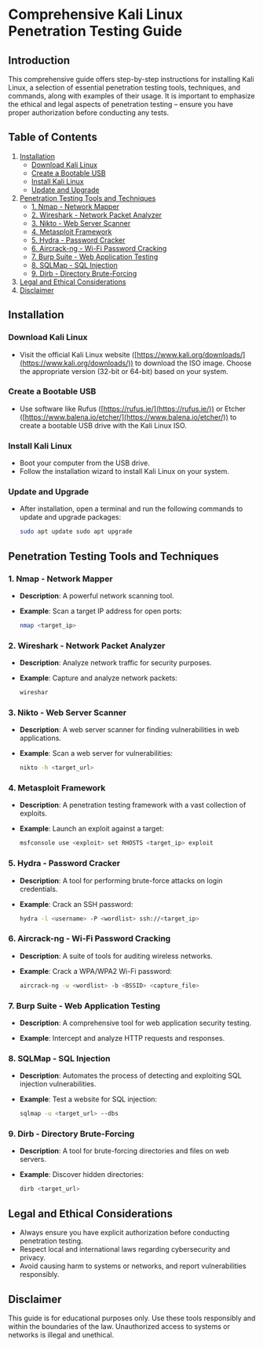 # Comprehensive Kali Linux Penetration Testing Guide

## Introduction

This comprehensive guide offers step-by-step instructions for installing Kali Linux, a selection of essential penetration testing tools, techniques, and commands, along with examples of their usage. It is important to emphasize the ethical and legal aspects of penetration testing – ensure you have proper authorization before conducting any tests.

## Table of Contents

1. [Installation](https://github.com/itzreqle/kali-penetration-testing-guide/tree/main#installation)
    - [Download Kali Linux](https://github.com/itzreqle/kali-penetration-testing-guide/tree/main#download-kali-linux)
    - [Create a Bootable USB](https://github.com/itzreqle/kali-penetration-testing-guide/tree/main#create-a-bootable-usb)
    - [Install Kali Linux](https://github.com/itzreqle/kali-penetration-testing-guide/tree/main#install-kali-linux)
    - [Update and Upgrade](https://github.com/itzreqle/kali-penetration-testing-guide/tree/main#update-and-upgrade)
2. [Penetration Testing Tools and Techniques](https://github.com/itzreqle/kali-penetration-testing-guide/tree/main#penetration-testing-tools-and-techniques)
    - [1. Nmap - Network Mapper](https://github.com/itzreqle/kali-penetration-testing-guide/tree/main#1-nmap---network-mapper)
    - [2. Wireshark - Network Packet Analyzer](https://github.com/itzreqle/kali-penetration-testing-guide/tree/main#2-wireshark---network-packet-analyzer)
    - [3. Nikto - Web Server Scanner](https://github.com/itzreqle/kali-penetration-testing-guide/tree/main#3-nikto---web-server-scanner)
    - [4. Metasploit Framework](https://github.com/itzreqle/kali-penetration-testing-guide/tree/main#4-metasploit-framework)
    - [5. Hydra - Password Cracker](https://github.com/itzreqle/kali-penetration-testing-guide/tree/main#5-hydra---password-cracker)
    - [6. Aircrack-ng - Wi-Fi Password Cracking](https://github.com/itzreqle/kali-penetration-testing-guide/tree/main#6-aircrack-ng---wi-fi-password-cracking)
    - [7. Burp Suite - Web Application Testing](https://github.com/itzreqle/kali-penetration-testing-guide/tree/main#7-burp-suite---web-application-testing)
    - [8. SQLMap - SQL Injection](https://github.com/itzreqle/kali-penetration-testing-guide/tree/main#8-sqlmap---sql-injection)
    - [9. Dirb - Directory Brute-Forcing](https://github.com/itzreqle/kali-penetration-testing-guide/tree/main#9-dirb---directory-brute-forcing)
3. [Legal and Ethical Considerations](https://github.com/itzreqle/kali-penetration-testing-guide/tree/main#legal-and-ethical-considerations)
4. [Disclaimer](https://github.com/itzreqle/kali-penetration-testing-guide/tree/main#disclaimer)

## Installation

### Download Kali Linux

- Visit the official Kali Linux website ([https://www.kali.org/downloads/](https://www.kali.org/downloads/)) to download the ISO image. Choose the appropriate version (32-bit or 64-bit) based on your system.

### Create a Bootable USB

- Use software like Rufus ([https://rufus.ie/](https://rufus.ie/)) or Etcher ([https://www.balena.io/etcher/](https://www.balena.io/etcher/)) to create a bootable USB drive with the Kali Linux ISO.

### Install Kali Linux

- Boot your computer from the USB drive.
- Follow the installation wizard to install Kali Linux on your system.

### Update and Upgrade

- After installation, open a terminal and run the following commands to update and upgrade packages:
    
  ```bash
  sudo apt update sudo apt upgrade
  ```

## Penetration Testing Tools and Techniques

### 1. Nmap - Network Mapper

- **Description**: A powerful network scanning tool.
    
- **Example**: Scan a target IP address for open ports:
    
  ```bash
  nmap <target_ip>
  ```

### 2. Wireshark - Network Packet Analyzer

- **Description**: Analyze network traffic for security purposes.
    
- **Example**: Capture and analyze network packets:
    
  ```bash
  wireshar
  ```

### 3. Nikto - Web Server Scanner

- **Description**: A web server scanner for finding vulnerabilities in web applications.
    
- **Example**: Scan a web server for vulnerabilities:
    
  ```bash
  nikto -h <target_url>
  ```

### 4. Metasploit Framework

- **Description**: A penetration testing framework with a vast collection of exploits.
    
- **Example**: Launch an exploit against a target:
    
  ```bash
  msfconsole use <exploit> set RHOSTS <target_ip> exploit
  ```

### 5. Hydra - Password Cracker

- **Description**: A tool for performing brute-force attacks on login credentials.
    
- **Example**: Crack an SSH password:
    
  ```bash
  hydra -l <username> -P <wordlist> ssh://<target_ip>
  ```

### 6. Aircrack-ng - Wi-Fi Password Cracking

- **Description**: A suite of tools for auditing wireless networks.
    
- **Example**: Crack a WPA/WPA2 Wi-Fi password:
    
  ```bash
  aircrack-ng -w <wordlist> -b <BSSID> <capture_file>
  ```

### 7. Burp Suite - Web Application Testing

- **Description**: A comprehensive tool for web application security testing.
    
- **Example**: Intercept and analyze HTTP requests and responses.
    

### 8. SQLMap - SQL Injection

- **Description**: Automates the process of detecting and exploiting SQL injection vulnerabilities.
    
- **Example**: Test a website for SQL injection:
    
  ```bash
  sqlmap -u <target_url> --dbs
  ```

### 9. Dirb - Directory Brute-Forcing

- **Description**: A tool for brute-forcing directories and files on web servers.
    
- **Example**: Discover hidden directories:
    
  ```bash
  dirb <target_url>
  ```

## Legal and Ethical Considerations

- Always ensure you have explicit authorization before conducting penetration testing.
- Respect local and international laws regarding cybersecurity and privacy.
- Avoid causing harm to systems or networks, and report vulnerabilities responsibly.

## Disclaimer

This guide is for educational purposes only. Use these tools responsibly and within the boundaries of the law. Unauthorized access to systems or networks is illegal and unethical.
